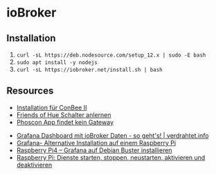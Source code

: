 # ioBroker

## Installation

1. ``curl -sL https://deb.nodesource.com/setup_12.x | sudo -E bash``
2. ``sudo apt install -y nodejs``
3. ``curl -sL https://iobroker.net/install.sh | bash``

## Resources

- [Installation für ConBee II](https://phoscon.de/de/conbee/install)
- [Friends of Hue Schalter anlernen](https://phoscon.de/en/support#pairing-friends-of-hue-switch)
- [Phoscon App findet kein Gateway](https://forum.iobroker.net/topic/26130/phoscon-app-findet-gateway-nicht/7)


* [Grafana Dashboard mit ioBroker Daten - so geht's! | verdrahtet.info](https://www.youtube.com/watch?v=bZLXVjUJJ4Q)
* [Grafana- Alternative Installation auf einem Raspberry Pi](https://www.smarthome-tricks.de/influxdb/1-4-grafana-alternative-installation-auf-einem-raspberry-pi/)
* [Raspberry Pi4 – Grafana auf Debian Buster installieren](https://tpolo.de/raspberry-pi4-grafana-debian-buster-installieren)
* [Raspberry Pi: Dienste starten, stoppen, neustarten, aktivieren und deaktivieren](https://www.elektronik-kompendium.de/sites/raspberry-pi/2002211.htm)
